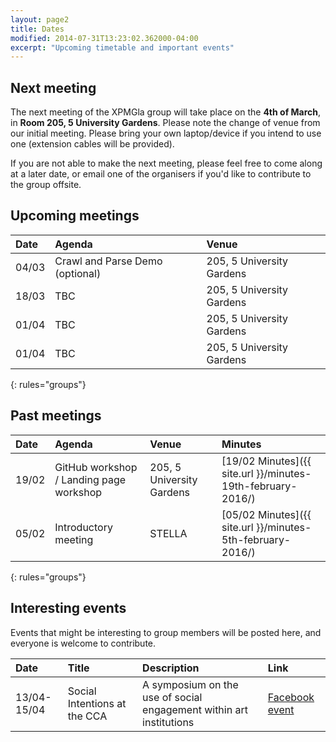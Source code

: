 ```yaml
---
layout: page2
title: Dates
modified: 2014-07-31T13:23:02.362000-04:00
excerpt: "Upcoming timetable and important events"
---
```


## Next meeting

The next meeting of the XPMGla group will take place on the **4th of March**, in **Room 205, 5 University Gardens**. Please note the change of venue from our initial meeting. Please bring your own laptop/device if you intend to use one (extension cables will be provided).


If you are not able to make the next meeting, please feel free to come along at a later date, or email one of the organisers if you'd like to contribute to the group offsite.

## Upcoming meetings

|Date|Agenda|Venue|
|:---|:---|:---|
|04/03|Crawl and Parse Demo (optional)|205, 5 University Gardens|
|18/03|TBC|205, 5 University Gardens|
|01/04|TBC|205, 5 University Gardens|
|01/04|TBC|205, 5 University Gardens|
{: rules="groups"}



## Past meetings

|Date|Agenda|Venue|Minutes|
|:---|:---|:---|:---|
|19/02|GitHub workshop / Landing page workshop|205, 5 University Gardens|[19/02 Minutes]({{ site.url }}/minutes-19th-february-2016/)|
|05/02|Introductory meeting|STELLA|[05/02 Minutes]({{ site.url }}/minutes-5th-february-2016/)|
{: rules="groups"}

## Interesting events

Events that might be interesting to group members will be posted here, and everyone is welcome to contribute.

|Date|Title|Description|Link
|:---|:---|:---|:---|
|13/04-15/04|Social Intentions at the CCA|A symposium on the use of social engagement within art institutions|[Facebook event](https://www.facebook.com/events/1671964803081148/)|
